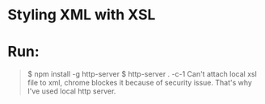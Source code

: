 # Styling XML with XSL
# Run:
> $ npm install -g http-server
> $ http-server . -c-1
> Can't attach local xsl file to xml, chrome blockes it because of security issue. That's why I've used local http server.